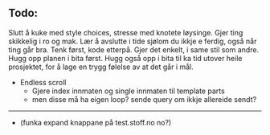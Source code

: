 ## Todo:

Slutt å kuke med style choices, stresse med knotete løysinge. Gjer ting skikkelig i ro og mak.
Lær å avslutte i tide sjølom du ikkje e ferdig, også når ting går bra. Tenk først, kode etterpå. 
Gjer det enkelt, i same stil som andre. Hugg opp planen i bita først. Hugg også opp i bita til 
ka tid utover heile prosjektet, for å lage en trygg følelse av at det går i mål.

- Endless scroll
  - Gjere index innmaten og single innmaten til template parts
  - men disse må ha eigen loop? sende query om ikkje allereide sendt?



--------------------------
- (funka expand knappane på test.stoff.no no?)
